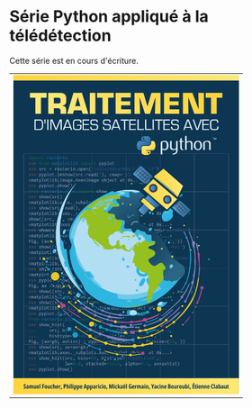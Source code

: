 # Série Python appliqué à la télédétection

Cette série est en cours d'écriture.


<table border="0", style="border:none;">
  <tr>
    <td style="text-align:center">
      <a href="https://serie-python-tele.github.io/TraitementImagesPythonVol1">
        <img src="https://github.com/serie-python-tele/TraitementImagesPythonVol1/blob/main/images/couverture-full.png" style="width:401px;">
      </a>
    </td>
  </tr>
</table>
